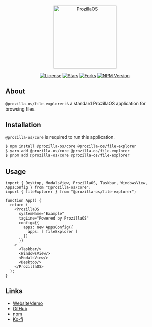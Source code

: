 <div align="center">
  <br />
  <p>
    <a href="https://os.prozilla.dev/"><img src="https://os.prozilla.dev/assets/logo.svg" height="200" alt="ProzillaOS" /></a>
  </p>
  <p>
    <a href="https://github.com/prozilla-os/ProzillaOS/blob/main/LICENSE.md"><img alt="License" src="https://img.shields.io/github/license/Prozilla/ProzillaOS?style=flat-square&color=FF4D5B&label=License"></a>
    <a href="https://github.com/prozilla-os/ProzillaOS"><img alt="Stars" src="https://img.shields.io/github/stars/Prozilla/ProzillaOS?style=flat-square&color=FED24C&label=%E2%AD%90"></a>
    <a href="https://github.com/prozilla-os/ProzillaOS"><img alt="Forks" src="https://img.shields.io/github/forks/Prozilla/ProzillaOS?style=flat-square&color=4D9CFF&label=Forks&logo=github"></a>
    <a href="https://www.npmjs.com/package/prozilla-os"><img alt="NPM Version" src="https://img.shields.io/npm/v/prozilla-os?logo=npm&style=flat-square&label=prozilla-os&color=FF4D5B"></a>
  </p>
</div>

## About 

`@prozilla-os/file-explorer` is a standard ProzillaOS application for browsing files.

## Installation

`@prozilla-os/core` is required to run this application.

```sh
$ npm install @prozilla-os/core @prozilla-os/file-explorer
$ yarn add @prozilla-os/core @prozilla-os/file-explorer
$ pnpm add @prozilla-os/core @prozilla-os/file-explorer
```

## Usage

```tsx
import { Desktop, ModalsView, ProzillaOS, Taskbar, WindowsView, AppsConfig } from "@prozilla-os/core";
import { fileExplorer } from "@prozilla-os/file-explorer";

function App() {
  return (
    <ProzillaOS
      systemName="Example"
      tagLine="Powered by ProzillaOS"
      config={{
        apps: new AppsConfig({
          apps: [ fileExplorer ]
        })
      }}
    >
      <Taskbar/>
      <WindowsView/>
      <ModalsView/>
      <Desktop/>
    </ProzillaOS>
  );
}
```

## Links

- [Website/demo][website]
- [GitHub][github]
- [npm][npm]
- [Ko-fi][ko-fi]

[website]: https://os.prozilla.dev/
[github]: https://github.com/prozilla-os/ProzillaOS/tree/convert-to-monorepo/packages/apps/file-explorer
[npm]: https://www.npmjs.com/package/@prozilla-os/file-explorer
[ko-fi]: https://ko-fi.com/prozilla